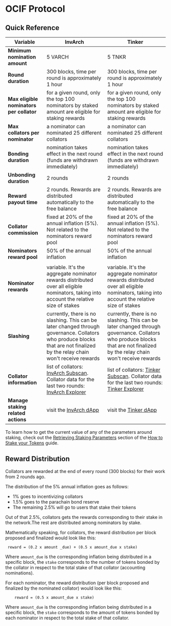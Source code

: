 # OCIF Protocol



## Quick Reference

| Variable                                 | InvArch                                                                                                                                                                     | Tinker                                                                                                                                                                      |
| ---------------------------------------- | --------------------------------------------------------------------------------------------------------------------------------------------------------------------------- | --------------------------------------------------------------------------------------------------------------------------------------------------------------------------- |
| **Minimum nomination amount**            | 5 VARCH                                                                                                                                                                     | 5 TNKR                                                                                                                                                                      |
| **Round duration**                       | 300 blocks, time per round is approximately 1 hour                                                                                                                          | 300 blocks, time per round is approximately 1 hour                                                                                                                          |
| **Max eligible nominators per collator** | for a given round, only the top 100 nominators by staked amount are eligible for staking rewards                                                                            | for a given round, only the top 100 nominators by staked amount are eligible for staking rewards                                                                            |
| **Max collators per nominator**          | a nominator can nominated 25 different collators                                                                                                                            | a nominator can nominated 25 different collators                                                                                                                            |
| **Bonding duration**                     | nomination takes effect in the next round (funds are withdrawn immediately)                                                                                                 | nomination takes effect in the next round (funds are withdrawn immediately)                                                                                                 |
| **Unbonding duration**                   | 2 rounds                                                                                                                                                                    | 2 rounds                                                                                                                                                                    |
| **Reward payout time**                   | 2 rounds. Rewards are distributed automatically to the free balance                                                                                                         | 2 rounds. Rewards are distributed automatically to the free balance                                                                                                         |
| **Collator commission**                  | fixed at 20% of the annual inflation (5%). Not related to the nominators reward pool                                                                                        | fixed at 20% of the annual inflation (5%). Not related to the nominators reward pool                                                                                        |
| **Nominators reward pool**               | 50% of the annual inflation                                                                                                                                                 | 50% of the annual inflation                                                                                                                                                 |
|                                          |                                                                                                                                                                             |                                                                                                                                                                             |
| **Nominator rewards**                    | variable. It's the aggregate nominator rewards distributed over all eligible nominators, taking into account the relative size of stakes                                    | variable. It's the aggregate nominator rewards distributed over all eligible nominators, taking into account the relative size of stakes                                    |
| **Slashing**                             | currently, there is no slashing. This can be later changed through governance. Collators who produce blocks that are not finalized by the relay chain won't receive rewards | currently, there is no slashing. This can be later changed through governance. Collators who produce blocks that are not finalized by the relay chain won't receive rewards |
| **Collator information**                 | list of collators: [InvArch Subscan](../../Learn/https:/). Collator data for the last two rounds: [InvArch Explorer](../../Learn/https:/)                                   | list of collators: [Tinker Subscan](../../Learn/https:/). Collator data for the last two rounds: [Tinker Explorer](../../Learn/https:/)                                     |
| **Manage staking related actions**       | visit the [InvArch dApp](../../Learn/https:/)                                                                                                                               | visit the [Tinker dApp](../../Learn/https:/)                                                                                                                                |

To learn how to get the current value of any of the parameters around staking, check out the [Retrieving Staking Parameters](02-staking.md) section of the [How to Stake your Tokens](02-staking.md) guide.

## Reward Distribution

Collators are rewarded at the end of every round (300 blocks) for their work from 2 rounds ago.

The distribution of the 5% annual inflation goes as follows:

* 1% goes to incentivizing collators
* 1.5% goes to the parachain bond reserve
* The remaining 2.5% will go to users that stake their tokens

Out of that 2.5%, collators gets the rewards corresponding to their stake in the network.The rest are distributed among nominators by stake.

Mathematically speaking, for collators, the reward distribution per block proposed and finalized would look like this:

```
 reward = (0.2 x amount _due) + (0.5 x amount_due x stake)
```

Where `amount_due` is the corresponding inflation being distributed in a specific block, the `stake` corresponds to the number of tokens bonded by the collator in respect to the total stake of that collator (accounting nominations).

For each nominator, the reward distribution (per block proposed and finalized by the nominated collator) would look like this:

```
    reward = (0.5 x amount_due x stake)
```

Where `amount_due` is the corresponding inflation being distributed in a specific block, the `stake` corresponds to the amount of tokens bonded by each nominator in respect to the total stake of that collator.
